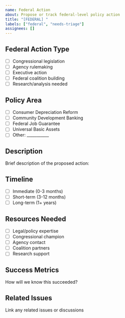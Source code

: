 ```yaml
---
name: Federal Action
about: Propose or track federal-level policy action
title: "[FEDERAL] "
labels: ["federal", "needs-triage"]
assignees: []
---
```


## Federal Action Type
- [ ] Congressional legislation
- [ ] Agency rulemaking
- [ ] Executive action
- [ ] Federal coalition building
- [ ] Research/analysis needed

## Policy Area
- [ ] Consumer Depreciation Reform
- [ ] Community Development Banking
- [ ] Federal Job Guarantee
- [ ] Universal Basic Assets
- [ ] Other: ___________

## Description
Brief description of the proposed action:

## Timeline
- [ ] Immediate (0-3 months)
- [ ] Short-term (3-12 months)  
- [ ] Long-term (1+ years)

## Resources Needed
- [ ] Legal/policy expertise
- [ ] Congressional champion
- [ ] Agency contact
- [ ] Coalition partners
- [ ] Research support

## Success Metrics
How will we know this succeeded?

## Related Issues
Link any related issues or discussions
